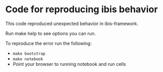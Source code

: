 # Code for reproducing ibis behavior

This code reproduced unexpected behavior in ibis-framework.

Run make help to see options you can run.

To reproduce the error run the following:

* `make bootstrap`
* `make notebook`
* Point your browser to running notebook and run cells

